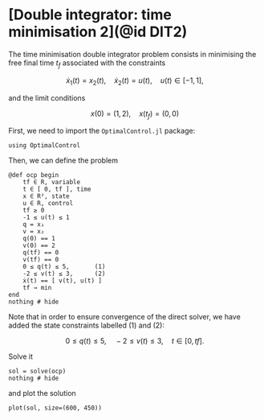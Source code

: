 # [Double integrator: time minimisation 2](@id DIT2)

The time minimisation double integrator problem consists in minimising the free final time $t_f$
associated with the constraints

```math
    \dot x_1(t) = x_2(t), \quad \dot x_2(t) = u(t), \quad u(t) \in [-1,1],
```

and the limit conditions

```math
    x(0) = (1,2), \quad x(t_f) = (0,0)
```

First, we need to import the `OptimalControl.jl` package:

```@example main
using OptimalControl
```

Then, we can define the problem

```@example main
@def ocp begin
    tf ∈ R, variable
    t ∈ [ 0, tf ], time
    x ∈ R², state
    u ∈ R, control
    tf ≥ 0
    -1 ≤ u(t) ≤ 1
    q = x₁
    v = x₂
    q(0) == 1
    v(0) == 2
    q(tf) == 0
    v(tf) == 0
    0 ≤ q(t) ≤ 5,       (1)
    -2 ≤ v(t) ≤ 3,      (2)
    ẋ(t) == [ v(t), u(t) ]
    tf → min
end
nothing # hide
```
Note that in order to ensure convergence of the direct solver, we have added the state constraints labelled (1) and (2):

```math
0 \leq q(t) \leq 5,\quad -2 \leq v(t) \leq 3,\quad t \in [ 0, tf ].
```

Solve it

```@example main
sol = solve(ocp)
nothing # hide
```

and plot the solution

```@example main
plot(sol, size=(600, 450))
```
